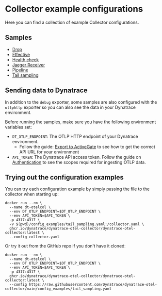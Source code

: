 # Collector example configurations

Here you can find a collection of example Collector configurations.

## Samples

- [Drop](drop.yaml)
- [Effective](effective.yaml.yaml)
- [Health check](healthcheck.yaml)
- [Jaeger Receiver](jaeger.yaml)
- [Pipeline](pipeline.yaml)
- [Tail sampling](tail_sampling.yaml)

## Sending data to Dynatrace

In addition to the `debug` exporter, some samples are also configured with the `otlphttp` exporter
so you can also see the data in your Dynatrace environment.

Before running the samples, make sure you have the following environment variables set:

- `DT_OTLP_ENDPOINT`: The OTLP HTTP endpoint of your Dynatrace environment.
  - Follow the guide: [Export to ActiveGate](https://docs.dynatrace.com/docs/shortlink/otel-getstarted-otlpexport#export-to-activegate)
    to see how to get the correct API URL for your environment
- `API_TOKEN`: The Dynatrace API access token. Follow the guide on [Authentication](https://docs.dynatrace.com/docs/shortlink/otel-getstarted-otlpexport#authentication-export-to-activegate) to see the scopes required for ingesting OTLP data.

## Trying out the configuration examples

You can try each configuration example by simply passing the file to the collector when starting up:

```shell
docker run --rm \
  --name dt-otelcol \
  --env DT_OTLP_ENDPOINT=$DT_OTLP_ENDPOINT \
  --env API_TOKEN=$API_TOKEN \
  -p 4317:4317 \
  -v $(pwd)/config_examples/tail_sampling.yaml:/collector.yaml \
  ghcr.io/dynatrace/dynatrace-otel-collector/dynatrace-otel-collector:latest \
  --config collector.yaml
```

Or try it out from the GitHub repo if you don't have it cloned:

```shell
docker run --rm \
  --name dt-otelcol \
  --env DT_OTLP_ENDPOINT=$DT_OTLP_ENDPOINT \
  --env API_TOKEN=$API_TOKEN \
  -p 4317:4317 \
  ghcr.io/dynatrace/dynatrace-otel-collector/dynatrace-otel-collector:latest \
  --config https://raw.githubusercontent.com/Dynatrace/dynatrace-otel-collector/main/config_examples/tail_sampling.yaml
```
